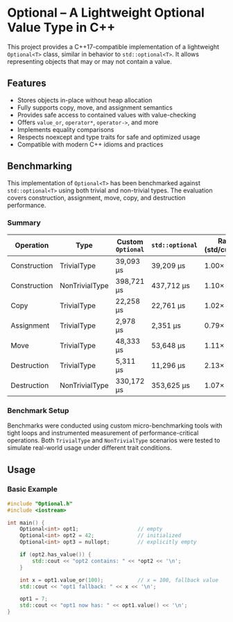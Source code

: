 # Optional<T> – A Lightweight Optional Value Type in C++

This project provides a C++17-compatible implementation of a lightweight `Optional<T>` class, similar in behavior to `std::optional<T>`. It allows representing objects that may or may not contain a value.

## Features

- Stores objects in-place without heap allocation
- Fully supports copy, move, and assignment semantics
- Provides safe access to contained values with value-checking
- Offers `value_or`, `operator*`, `operator->`, and more
- Implements equality comparisons
- Respects noexcept and type traits for safe and optimized usage
- Compatible with modern C++ idioms and practices

## Benchmarking

This implementation of `Optional<T>` has been benchmarked against `std::optional<T>` using both trivial and non-trivial types. The evaluation covers construction, assignment, move, copy, and destruction performance.

### Summary

| Operation     | Type            | Custom `Optional` | `std::optional` | Ratio (std/custom) |
|--------------|------------------|-------------------|------------------|--------------------|
| Construction | TrivialType       | 39,093 μs         | 39,209 μs        | 1.00×              |
| Construction | NonTrivialType    | 398,721 μs        | 437,712 μs       | 1.10×              |
| Copy         | TrivialType       | 22,258 μs         | 22,761 μs        | 1.02×              |
| Assignment   | TrivialType       | 2,978 μs          | 2,351 μs         | 0.79×              |
| Move         | TrivialType       | 48,333 μs         | 53,648 μs        | 1.11×              |
| Destruction  | TrivialType       | 5,311 μs          | 11,296 μs        | 2.13×              |
| Destruction  | NonTrivialType    | 330,172 μs        | 353,625 μs       | 1.07×              |

### Benchmark Setup

Benchmarks were conducted using custom micro-benchmarking tools with tight loops and instrumented measurement of performance-critical operations. Both `TrivialType` and `NonTrivialType` scenarios were tested to simulate real-world usage under different trait conditions.

## Usage

### Basic Example

```cpp
#include "Optional.h"
#include <iostream>

int main() {
    Optional<int> opt1;                   // empty
    Optional<int> opt2 = 42;              // initialized
    Optional<int> opt3 = nullopt;         // explicitly empty

    if (opt2.has_value()) {
        std::cout << "opt2 contains: " << *opt2 << '\n';
    }

    int x = opt1.value_or(100);           // x = 100, fallback value
    std::cout << "opt1 fallback: " << x << '\n';

    opt1 = 7;
    std::cout << "opt1 now has: " << opt1.value() << '\n';
}
```